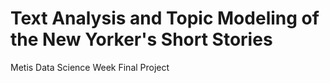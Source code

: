 Text Analysis and Topic Modeling of the New Yorker's Short Stories
=====

Metis Data Science Week Final Project
